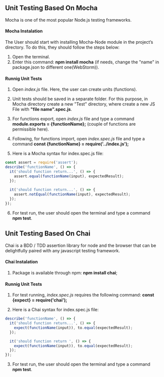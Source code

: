 ## Unit Testing Based On Mocha
Mocha is one of the most popular Node.js testing frameworks.

#### Mocha Instalation
The User should start with installing Mocha-Node module in the project’s directory. To do this, they should 
follow the steps below:
1. Open the terminal.
2. Enter this command: __npm install mocha__ (if needs, change the "name" in package.json to different one(WebStorm)).

#### Runnig Unit Tests
1. Open *index.js* file. Here, the user can create units (functions).

2. Unit tests should be saved in a separate folder. For this purpose, in Mocha directory create a new "Test" directory, where create a new JS File with __"file name".spec.js__.  

3. For functions export, open *index.js* file and type a command __module.exports = {functionName};__ (couple of functions are permissible here).

4. Following, for functions import, open *index.spec.js* file and type a command __const {functionName} = require('../index.js');__

5. Here is a Mocha syntax for index.spec.js file:

```javascript
const assert = require('assert');
describe('functionName', () => {
  it('should function return...', () => {
    assert.equal(functionName(input), expectedResult);
  });
     
  it('should function return...', () => {
    assert.notEqual(functionName(input), expectedResult);
  });
});
```

6. For test run, the user should open the terminal and type a command __npm test__.

## Unit Testing Based On Chai
Chai is a BDD / TDD assertion library for node and the browser that can be delightfully paired with any javascript testing framework.

#### Chai Instalation
1. Package is available through npm: __npm install chai__;

#### Runnig Unit Tests

1. For test running, *index.spec.js* requires the following command: __const {expect} = require('chai');__

2. Here is a Chai syntax for index.spec.js file:
```javascript
describe('functionName', () => {
  it('should function return...', () => {
    expect(functionName(input)), to.equal(expectedResult);
  });

  it('should function return ', () => {
    expect(functionName(input)), to.equal(expectedResult);
  });
});
```

3. For test run, the user should open the terminal and type a command __npm test__.


